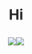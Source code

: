 <div align=center><h1> Hi

<img src="https://i.ibb.co/gFYgF3R/tumblr-6846da4340464649d49b2dc24b615c4e-b4969f6e-540.webp"><img src="https://i.ibb.co/QYjNBLy/dfjhnd7-c5cb8366-209a-4515-8e60-b83e92320c11.gif">
